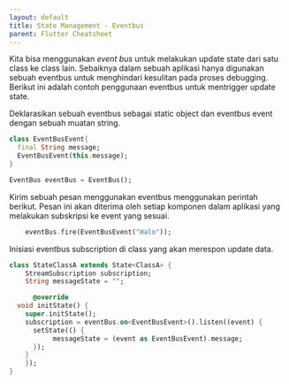 ```yaml
---
layout: default
title: State Management - Eventbus
parent: Flutter Cheatsheet
---
```


Kita bisa menggunakan *event bus* untuk melakukan update state dari satu class ke class lain. Sebaiknya dalam sebuah aplikasi hanya digunakan sebuah eventbus untuk menghindari kesulitan pada proses debugging. Berikut ini adalah contoh penggunaan eventbus untuk mentrigger update state.

Deklarasikan sebuah eventbus sebagai static object dan eventbus event dengan sebuah muatan string.
~~~ dart
class EventBusEvent{
  final String message;
  EventBusEvent(this.message);
}

EventBus eventBus = EventBus();
~~~

Kirim sebuah pesan menggunakan eventbus menggunakan perintah berikut. Pesan ini akan diterima oleh setiap komponen dalam aplikasi yang melakukan subskripsi ke event yang sesuai.
~~~ dart
    eventBus.fire(EventBusEvent("Halo"));
~~~

Inisiasi eventbus subscription di class yang akan merespon update data.
~~~ dart
class StateClassA extends State<ClassA> {
    StreamSubscription subscription;
    String messageState = "";

      @override
  void initState() {
    super.initState();
    subscription = eventBus.on<EventBusEvent>().listen((event) { 
      setState(() {
           messageState = (event as EventBusEvent).message;
      });    
    }
    });
}
~~~


